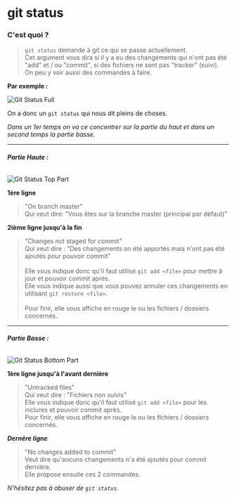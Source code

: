 # git status

### C'est quoi ?

> `git status` demande à git ce qui se passe actuellement.<br>Cet argument vous dira si il y a eu des changements qui n'ont pas été "add" et / ou "commit", si des fichiers ne sont pas "tracker" (suivi). On peu y voir aussi des commandes à faire.

**Par exemple :**

![Git Status Full](https://i.imgur.com/r50tqBn.png)

On a donc un `git status` qui nous dit pleins de choses.

_Dans un 1er temps on va ce concentrer sur la partie du haut et dans un second temps la partie basse._

<hr>

###### **Partie Haute :**

![Git Status Top Part](https://i.imgur.com/H5hGEvH.png)

**1ère ligne**<br>

> "On branch master"<br>
> Qui veut dire: "Vous êtes sur la branche master (principal par défaut)"

**2ième ligne jusqu'à la fin**<br>

> "Changes not staged for commit"<br>
> Qui veut dire : "Des changements on été apportés mais n'ont pas été ajoutés pour pouvoir commit"<br><br>
> Elle vous indique donc qu'il faut utilisé `git add <file>` pour mettre à jour et pouvoir commit après.<br>
> Elle vous indique aussi que vous pouvez annuler ces changements en utilisant `git restore <file>`.<br><br>
> Pour finir, elle vous affiche en rouge le ou les fichiers / dossiers concernés.

<hr>

###### **Partie Basse :**

![Git Status Bottom Part](https://i.imgur.com/dfx6rL1.png)

**1ère ligne jusqu'à l'avant dernière**

> "Untracked files"<br>
> Qui veut dire : "Fichiers non suivis"<br>
> Elle vous indique donc qu'il faut utilisé `git add <file>` pour les inclures et pouvoir commit après.<br>
> Pour finir, elle vous affiche en rouge le ou les fichiers / dossiers concernés.

**_Dernère ligne_**

> "No changes added to commit"<br>
> Veut dire qu'aucuns changements n'a été ajoutés pour commit dernière.<br>
> Elle propose ensuite ces 2 commandes.

_N'hésitez pas à abuser de `git status`._
